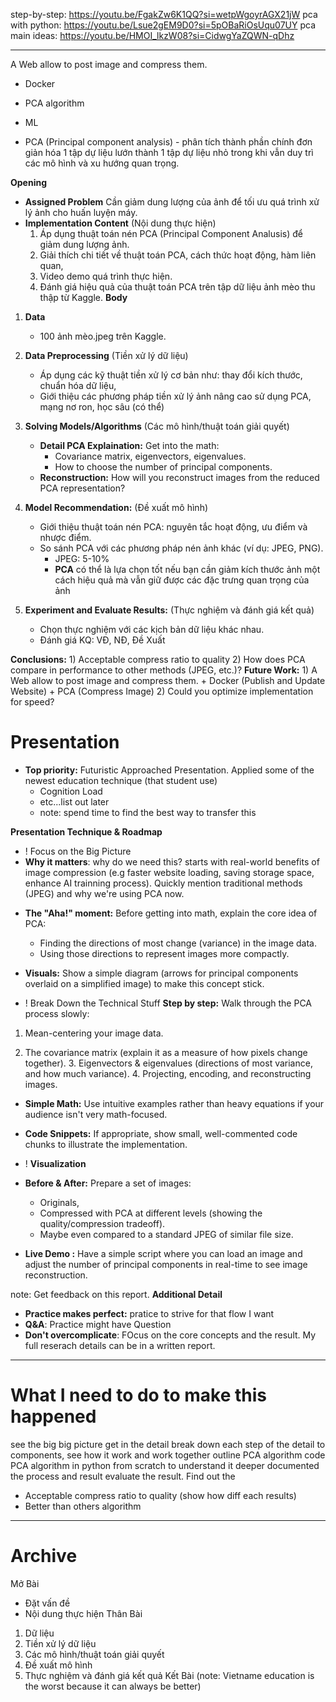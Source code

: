 step-by-step: https://youtu.be/FgakZw6K1QQ?si=wetpWgoyrAGX21jW
pca with python: https://youtu.be/Lsue2gEM9D0?si=5pOBaRiOsUqu07UY
pca main ideas: https://youtu.be/HMOI_lkzW08?si=CidwgYaZQWN-qDhz

---

A Web allow to post image and compress them.
+ Docker
+ PCA algorithm
+ ML

+ PCA (Principal component analysis) - phân tích thành phần chính
	đơn giản hóa 1 tập dự liệu lướn thành 1 tập dự liệu nhỏ trong khi vẫn duy trì các mô hình và xu hướng quan trọng.

**Opening**
+ **Assigned Problem**
	Cần giảm dung lượng của ảnh để tối ưu quá trình xử lý ảnh cho huấn luyện máy. 
+ **Implementation Content** (Nội dung thực hiện)
	1) Áp dụng thuật toán nén PCA  (Principal Component Analusis) để giảm dung lượng ảnh.
	2) Giải thích chi tiết về thuật toán PCA, cách thức hoạt động, hàm liên quan,
	3)  Video demo quá trình thực hiện.
	4) Đánh giá hiệu quả của thuật toán PCA trên tập dữ liệu ảnh mèo thu thập từ Kaggle.
**Body**
1) **Data** 
	+ 100 ảnh mèo.jpeg trên Kaggle. 
	
2) **Data Preprocessing** (Tiền xử lý dữ liệu) 
	+ Áp dụng các kỹ thuật tiền xử lý cơ bản như: thay đổi kích thước, chuẩn hóa dữ liệu,
	+ Giới thiệu các phương pháp tiền xử lý ảnh nâng cao sử dụng PCA, mạng nơ ron, học sâu (có thể) 
	
3) **Solving Models/Algorithms** (Các mô hình/thuật toán giải quyết)
	+ **Detail PCA Explaination:** Get into the math:
	    - Covariance matrix, eigenvectors, eigenvalues.
	    - How to choose the number of principal components.
	- **Reconstruction:** How will you reconstruct images from the reduced PCA representation?
	
4) **Model Recommendation:** (Đề xuất mô hình)
	- Giới thiệu thuật toán nén PCA: nguyên tắc hoạt động, ưu điểm và nhược điểm.
	- So sánh PCA với các phương pháp nén ảnh khác (ví dụ: JPEG, PNG).
		+ JPEG: 5-10%
		+ **PCA** có thể là lựa chọn tốt nếu bạn cần giảm kích thước ảnh một cách hiệu quả mà vẫn giữ được các đặc trưng quan trọng của ảnh
	
5) **Experiment and Evaluate Results:** (Thực nghiệm và đánh giá kết quả)
	+ Chọn thực nghiệm với các kịch bản dữ liệu khác nhau.
	+ Đánh giá KQ: VĐ, NĐ, Đề Xuất
	
**Conclusions:**
	1) Acceptable compress ratio to quality
	2) How does PCA compare in performance to other methods (JPEG, etc.)?
**Future Work:**
	1) A Web allow to post image and compress them.
		+ Docker (Publish and Update Website)
		+ PCA (Compress Image)
    2) Could you optimize implementation for speed?


# **Presentation**

+ **Top priority:** Futuristic Approached Presentation. 
	Applied some of the newest education technique (that student use)
	+ Cognition Load
	+ etc...list out later
	+ note: spend time to find the best way to transfer this 

**Presentation Technique & Roadmap** 
+ ! Focus on the Big Picture
+ **Why it matters**: why do we need this? starts with real-world benefits of image compression (e.g faster website loading, saving storage space, enhance AI trainning process).
	Quickly mention traditional methods (JPEG) and why we're using PCA now.
	
- **The "Aha!" moment:** Before getting into math, explain the core idea of PCA:
    - Finding the directions of most change (variance) in the image data.
    - Using those directions to represent images more compactly.
    
- **Visuals:** Show a simple diagram (arrows for principal components overlaid on a simplified image) to make this concept stick.

+ ! Break Down the Technical Stuff
	**Step by step:** Walk through the PCA process slowly:

1. Mean-centering your image data.
	
2. The covariance matrix (explain it as a measure of how pixels change together).
	3. Eigenvectors & eigenvalues (directions of most variance, and how much variance).
    4. Projecting, encoding, and reconstructing images.
	
- **Simple Math:** Use intuitive examples rather than heavy equations if your audience isn't very math-focused.
	
- **Code Snippets:** If appropriate, show small, well-commented code chunks to illustrate the implementation.

+ ! **Visualization**
- **Before & After:** Prepare a set of images:
    - Originals,
    - Compressed with PCA at different levels (showing the quality/compression tradeoff).
    - Maybe even compared to a standard JPEG of similar file size.
	
- **Live Demo :** Have a simple script where you can load an image and adjust the number of principal components in real-time to see image reconstruction.

note: Get feedback on this report.
**Additional Detail**
+ **Practice makes perfect:** pratice to strive for that flow I want
+ **Q&A**: Practice might have Question
+ **Don't overcomplicate**: FOcus on the core concepts and the result. My full reserach details can be in a written report. 

---
# What I need to do to make this happened

see the big big picture
get in the detail
break down each step of the detail to components, see how it work and work together
outline PCA algorithm
code PCA algorithm in python from scratch to understand it deeper
documented the process and result
evaluate the result. Find out the 
+ Acceptable compress ratio to quality (show how diff each results)
+ Better than others algorithm


---

# Archive
Mở Bài
+ Đặt vấn đề
+ Nội dung thực hiện
Thân Bài
1) Dữ liệu 
2) Tiền xử lý dữ liệu 
3) Các mô hình/thuật toán giải quyết
4) Đề xuất mô hình
5) Thực nghiệm và đánh giá kết quả
Kết Bài
(note: Vietname education is the worst because it can always be better)
